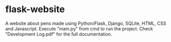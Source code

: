 # flask-website
A website about pens made using Python/Flask, Django, SQLite, HTML, CSS and Javascript.
Execute "main.py" from cmd to run the project.
Check "Development Log.pdf" for the full documentation.
